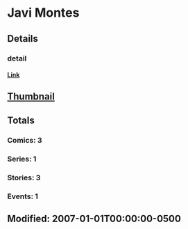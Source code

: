 # Javi  Montes 
## Details
### detail
#### [Link](http://marvel.com/comics/creators/531/javi_montes?utm_campaign=apiRef&utm_source=225578a89fc76f3d20fbffda5d17a88d)
## [Thumbnail](http://i.annihil.us/u/prod/marvel/i/mg/b/40/image_not_available.jpg)
## Totals
### Comics: 3
### Series: 1
### Stories: 3
### Events: 1
## Modified: 2007-01-01T00:00:00-0500